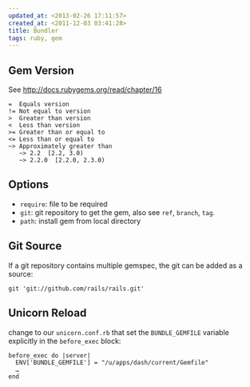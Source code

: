 ```yaml
---
updated_at: <2013-02-26 17:11:57>
created_at: <2011-12-03 03:41:28>
title: Bundler
tags: ruby, gem
---
```


## Gem Version ##

See <http://docs.rubygems.org/read/chapter/16>

    =  Equals version
    != Not equal to version
    >  Greater than version
    <  Less than version
    >= Greater than or equal to
    <= Less than or equal to
    ~> Approximately greater than
       ~> 2.2  [2.2, 3.0)
       ~> 2.2.0  [2.2.0, 2.3.0)

## Options ##

- `require`: file to be required
- `git`: git repository to get the gem, also see `ref`, `branch`, `tag`.
- `path`: install gem from local directory

## Git Source ##

If a git repository contains multiple gemspec, the git can be added as a source:

    git 'git://github.com/rails/rails.git'

## Unicorn Reload ##

change to our `unicorn.conf.rb` that set the `BUNDLE_GEMFILE` variable explicitly in the `before_exec` block:

    before_exec do |server|
      ENV['BUNDLE_GEMFILE'] = "/u/apps/dash/current/Gemfile"
      …
    end
